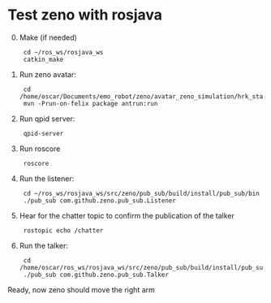 Test zeno with rosjava
======================

0. Make (if needed)

		cd ~/ros_ws/rosjava_ws
		catkin_make

1. Run zeno avatar:

		cd /home/oscar/Documents/emo_robot/zeno/avatar_zeno_simulation/hrk_standalone_avatar_src_20130430_015_02
		mvn -Prun-on-felix package antrun:run

2. Run qpid server:

		qpid-server

3. Run roscore

		roscore

4. Run the listener:

		cd ~/ros_ws/rosjava_ws/src/zeno/pub_sub/build/install/pub_sub/bin
		./pub_sub com.github.zeno.pub_sub.Listener

5. Hear for the chatter topic to confirm the publication of the talker

		rostopic echo /chatter

6. Run the talker:

		cd /home/oscar/ros_ws/rosjava_ws/src/zeno/pub_sub/build/install/pub_sub/bin
		./pub_sub com.github.zeno.pub_sub.Talker

Ready, now zeno should move the right arm